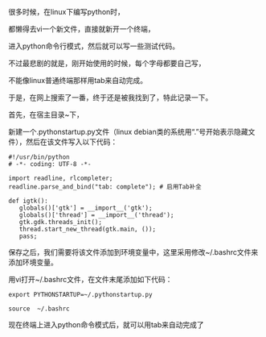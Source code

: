 很多时候，在linux下编写python时，

 

都懒得去vi一个新文件，直接就新开一个终端，

 

进入python命令行模式，然后就可以写一些测试代码。 

 

不过最悲剧的就是，刚开始使用的时候，每个字母都要自己写，

 

不能像linux普通终端那样用tab来自动完成。 

 

于是，在网上搜索了一番，终于还是被我找到了，特此记录一下。

 

 首先，在宿主目录~下，

 

新建一个.pythonstartup.py文件（linux debian类的系统用“.”号开始表示隐藏文件），然后在该文件写入以下代码：

 

```
#!/usr/bin/python
# -*- coding: UTF-8 -*-
  
import readline, rlcompleter; 
readline.parse_and_bind("tab: complete"); # 启用Tab补全
 
def igtk():
   globals()['gtk'] = __import__('gtk');
   globals()['thread'] = __import__('thread');
   gtk.gdk.threads_init();
   thread.start_new_thread(gtk.main, ());
   pass;
```

 

 

 保存之后，我们需要将该文件添加到环境变量中，这里采用修改~/.bashrc文件来添加环境变量。

 

 用vi打开~/.bashrc文件，在文件末尾添加如下代码： 

 

```
export PYTHONSTARTUP=~/.pythonstartup.py
```

```
source  ~/.bashrc
```

现在终端上进入python命令模式后，就可以用tab来自动完成了